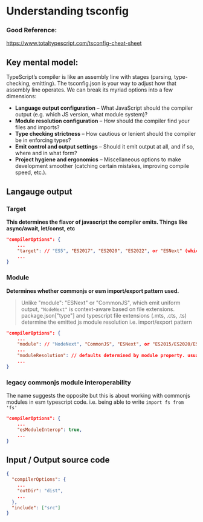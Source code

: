 # Understanding tsconfig 

### Good Reference:
https://www.totaltypescript.com/tsconfig-cheat-sheet

## Key mental model:

TypeScript’s compiler is like an assembly line with stages (parsing, type-checking, emitting). The tsconfig.json is your way to adjust how that assembly line operates. We can break its myriad options into a few dimensions:
- **Language output configuration** – What JavaScript should the compiler output (e.g. which JS version, what module system)?
- **Module resolution configuration** – How should the compiler find your files and imports?
- **Type checking strictness** – How cautious or lenient should the compiler be in enforcing types?
- **Emit control and output settings** – Should it emit output at all, and if so, where and in what form?
- **Project hygiene and ergonomics** – Miscellaneous options to make development smoother (catching certain mistakes, improving compile speed, etc.).

## Langauge output
### Target
**This determines the flavor of javascript the compiler emits. Things like async/await, let/const, etc**
```json
"compilerOptions": {
    ...
    "target": // "ES5", "ES2017", "ES2020", "ES2022", or "ESNext" (which mean “latest possible”)
    ...
}
```
### Module
**Determines whether commonjs or esm import/export pattern used.**  
>Unlike "module": "ESNext" or "CommonJS", which emit uniform output,
`"NodeNext"` is context-aware based on file extensions. \
package.json["type"] and typescript file extensions (.mts, .cts, .ts) determine the emitted js module resolution i.e. import/export pattern 
```json
"compilerOptions": {
    ...
    "module": // "NodeNext", "CommonJS", "ESNext", or "ES2015/ES2020/ES2022" (modern ECMAScript module syntax, i.e. using import/export in output)
    ...
    "moduleResolution": // defaults determined by module property. usually "node" for modern options and NodeNext specifically for module: NodeNext
    ...
}
```
### legacy commonjs module interoperability 
The name suggests the opposite but this is about working with commonjs modules in esm typescript code. i.e. being able to write `import fs from 'fs'`
```json
"compilerOptions": {
    ...
    "esModuleInterop": true,
    ...
}
```
## Input / Output source code
```json
{
  "compilerOptions": {
    ...
    "outDir": "dist",
    ...
  },
  "include": ["src"]
}
```